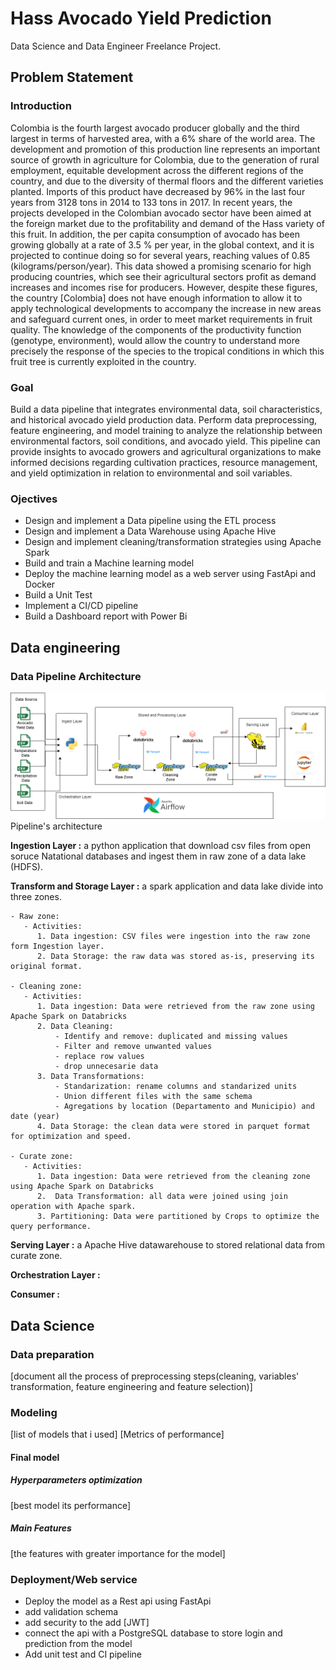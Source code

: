 # Hass Avocado Yield Prediction

Data Science and Data Engineer Freelance Project.

## Problem Statement
### Introduction
Colombia is the fourth largest avocado producer globally and the third largest in terms of harvested area, with a 6% share of
the world area. The development and promotion of this production line represents an important source of growth in agriculture for Colombia, due to the generation of rural employment, equitable development across the different regions of the country, and due to the diversity of thermal floors and the different varieties planted. Imports of this product have decreased by 96% in the last four years from 3128 tons in 2014 to 133 tons in 2017. In recent years, the projects developed in the Colombian avocado sector have been aimed at the foreign market due to the profitability and demand of the Hass variety of this fruit.  In addition,  the per capita consumption of avocado has been growing globally at a rate of 3.5 % per year, in the global context, and it is projected to continue doing so for several years, reaching values of 0.85 (kilograms/person/year). This data showed a promising scenario for high producing countries, which see their agricultural sectors profit as demand increases and incomes rise for producers. However, despite these figures, the country [Colombia] does not have enough information to allow it to apply technological developments to accompany the increase in new areas and safeguard current ones, in order to meet market requirements in fruit quality. The knowledge of the components of the productivity function (genotype, environment),  would allow the country to understand more precisely the response of the species to the tropical conditions in which this fruit tree is currently exploited in the country.

### Goal

Build a data pipeline that integrates environmental data, soil characteristics, and historical avocado yield production data. Perform data preprocessing, feature engineering, and model training to analyze the relationship between environmental factors, soil conditions, and avocado yield. This pipeline can provide insights to avocado growers and agricultural organizations to make informed decisions regarding cultivation practices, resource management, and yield optimization in relation to environmental and soil variables.

### Ojectives

- Design and implement a Data pipeline using the ETL process
- Design and implement a Data Warehouse using Apache Hive
- Design and implement cleaning/transformation strategies using Apache Spark
- Build and train a Machine learning model
- Deploy the machine learning model as a web server using FastApi and Docker
- Build a Unit Test
- Implement a CI/CD pipeline
- Build a Dashboard report with Power Bi

## Data engineering
### Data Pipeline Architecture 
![IMG](https://github.com/Luissalazarsalinas/Avocado-Yield-Prediction/blob/master/images/new_avocado_data_archicteture.png)
Pipeline's architecture

**Ingestion Layer :** a python application that download csv files from open soruce Natational databases and ingest them in raw zone of a data lake (HDFS).

**Transform and Storage Layer :** a spark application and data lake divide into three zones.
    
    - Raw zone: 
       - Activities:
          1. Data ingestion: CSV files were ingestion into the raw zone form Ingestion layer.
          2. Data Storage: the raw data was stored as-is, preserving its original format.

    - Cleaning zone:
       - Activities:
          1. Data ingestion: Data were retrieved from the raw zone using Apache Spark on Databricks
          2. Data Cleaning: 
              - Identify and remove: duplicated and missing values
              - Filter and remove unwanted values
              - replace row values 
              - drop unnecesarie data
          3. Data Transformations:
              - Standarization: rename columns and standarized units
              - Union different files with the same schema
              - Agregations by location (Departamento and Municipio) and date (year)
          4. Data Storage: the clean data were stored in parquet format for optimization and speed. 

    - Curate zone:
       - Activities:
          1. Data ingestion: Data were retrieved from the cleaning zone using Apache Spark on Databricks
          2.  Data Transformation: all data were joined using join operation with Apache spark.
          3. Partitioning: Data were partitioned by Crops to optimize the query performance.

**Serving Layer :** a Apache Hive datawarehouse to stored relational data from curate zone.

**Orchestration Layer :**


**Consumer :**


## Data Science
### Data preparation
[document all the process of preprocessing steps(cleaning, variables' transformation, feature engineering and feature selection)]

### Modeling 
[list of models that i used]
[Metrics of performance]

#### Final model
##### Hyperparameters optimization
[best model its performance]

##### Main Features
[the features with greater importance for the model]

### Deployment/Web service
- Deploy the model as a Rest api using FastApi
- add validation schema
- add security to the add [JWT]
- connect the api with a PostgreSQL database to store login and prediction from the model
- Add unit test and CI pipeline

